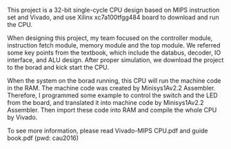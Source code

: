 This project is a 32-bit single-cycle CPU design based on MIPS instruction set and Vivado, and use Xilinx xc7a100tfgg484 board to download and run the CPU. 

When designing this project, my team focused on the controller module, instruction fetch module, memory module and the top module. We referred some key points from the textbook, which include the databus, decoder, IO interface, and ALU design. After proper simulation, we download the project to the borad and kick start the CPU.

When the system on the borad running, this CPU will run the machine code in the RAM. The machine code was created by Minisys1Av2.2 Assembler. Therefore, I programmed some example to control the switch and the LED from the board, and translated it into machine code by Minisys1Av2.2 Assembler. Then import these code into RAM and compile the whole CPU by Vivado.

To see more information, please read Vivado-MIPS CPU.pdf and guide book.pdf (pwd: cau2016)

